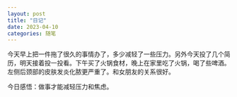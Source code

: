 ```yaml
---
layout: post
title: "日记"
date: 2023-04-10
categories: 随笔
---
```


今天早上把一件拖了很久的事情办了，多少减轻了一些压力。另外今天投了几个简历，明天接着投一投看。下午买了火锅食材，晚上在家里吃了火锅，喝了些啤酒。左侧后颈部的皮肤发炎化脓更严重了。和女朋友的关系很好。

今日感悟：做事才能减轻压力和焦虑。